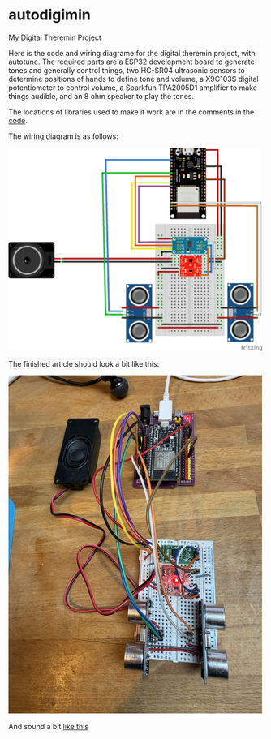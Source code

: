 # autodigimin
My Digital Theremin Project

Here is the code and wiring diagrame for the digital theremin project, with autotune.  The required parts are a ESP32 development board to generate tones and generally control things, two HC-SR04 ultrasonic sensors to determine positions of hands to define tone and volume, a X9C103S digital potentiometer to control volume, a Sparkfun TPA2005D1 amplifier to make things audible, and an 8 ohm speaker to play the tones.

The locations of libraries used to make it work are in the comments in the <A href="autodigimin.ino">code</a>.

The wiring diagram is as follows:

<img src="autodigimin_bb.png" alt="Wiring Diagram" width="500">

The finished article should look a bit like this:

<img src="IMG_1184.JPG" alt="Photo of the finished product" width="500">

And sound a bit <A href="IMG_1182%201.mov">like this</a>
